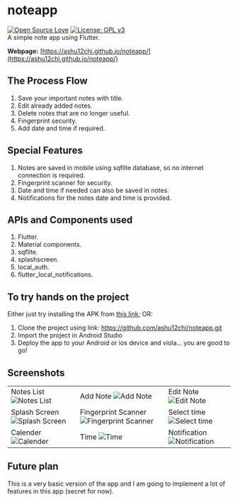 # noteapp
[![Open Source Love](https://badges.frapsoft.com/os/v1/open-source.png?v=103)](https://github.com/ellerbrock/open-source-badges/)
[![License: GPL v3](https://img.shields.io/badge/License-GPLv3-blue.svg)](https://www.gnu.org/licenses/gpl-3.0)<br>
A simple note app using Flutter.

**Webpage:** [https://ashu12chi.github.io/noteapp/](https://ashu12chi.github.io/noteapp/)

## The Process Flow

1. Save your important notes with title.
2. Edit already added notes.
3. Delete notes that are no longer useful.
4. Fingerprint security.
5. Add date and time if required.

## Special Features

1. Notes are saved in mobile using sqflite database, so no internet connection is required.
2. Fingerprint scanner for security.
3. Date and time if needed can also be saved in notes.
4. Notifications for the notes date and time is provided.

## APIs and Components used

1. Flutter.
2. Material components.
3. sqflite.
4. splashscreen.
5. local_auth.
6. flutter_local_notifications.

## To try hands on the project
Either just try installing the APK from [this link](https://github.com/ashu12chi/noteapp/releases/tag/First-Release); OR:
1. Clone the project using link: https://github.com/ashu12chi/noteapp.git
2. Import the project in Android Studio
3. Deploy the app to your Android or ios device and viola... you are good to go!

## Screenshots

|  |  |  |
|--|--|--|
|Notes List ![Notes List](https://github.com/ashu12chi/noteapp/blob/master/Screnshots/notes.png?raw=true)|Add Note ![Add Note](https://github.com/ashu12chi/noteapp/blob/master/Screnshots/addnote.png?raw=true)|Edit Note ![Edit Note](https://github.com/ashu12chi/noteapp/blob/master/Screnshots/editnote.png?raw=true)|
|Splash Screen ![Splash Screen](https://github.com/ashu12chi/noteapp/blob/master/Screnshots/splashscreen.png?raw=true)|Fingerprint Scanner ![Fingerprint Scanner](https://github.com/ashu12chi/noteapp/blob/master/Screnshots/fingerscanner.png?raw=true)|Select time ![Select time](https://github.com/ashu12chi/noteapp/blob/master/Screnshots/selecttime.png?raw=true)|
Calender ![Calender](https://github.com/ashu12chi/noteapp/blob/master/Screnshots/calender.png?raw=true)|Time ![Time](https://github.com/ashu12chi/noteapp/blob/master/Screnshots/time.png?raw=true)|Notification ![Notification](https://github.com/ashu12chi/noteapp/blob/master/Screnshots/notification.png?raw=true)|

## Future plan

This is a very basic version of the app and I am going to implement a lot of features in this app (secret for now).
